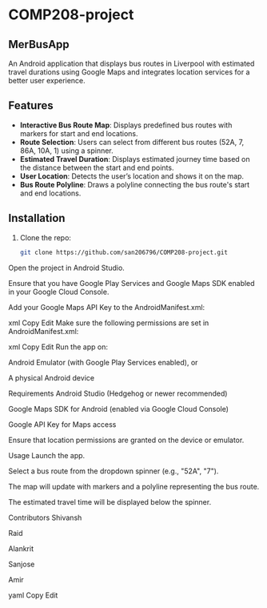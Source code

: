 # COMP208-project
## MerBusApp

An Android application that displays bus routes in Liverpool with estimated travel durations using Google Maps and integrates location services for a better user experience.

## Features

- **Interactive Bus Route Map**: Displays predefined bus routes with markers for start and end locations.
- **Route Selection**: Users can select from different bus routes (52A, 7, 86A, 10A, 1) using a spinner.
- **Estimated Travel Duration**: Displays estimated journey time based on the distance between the start and end points.
- **User Location**: Detects the user’s location and shows it on the map.
- **Bus Route Polyline**: Draws a polyline connecting the bus route's start and end locations.

## Installation

1. Clone the repo:

   ```bash
   git clone https://github.com/san206796/COMP208-project.git
Open the project in Android Studio.

Ensure that you have Google Play Services and Google Maps SDK enabled in your Google Cloud Console.

Add your Google Maps API Key to the AndroidManifest.xml:

xml
Copy
Edit
<meta-data
    android:name="com.google.android.geo.API_KEY"
    android:value="YOUR_API_KEY_HERE"/>
Make sure the following permissions are set in AndroidManifest.xml:

xml
Copy
Edit
<uses-permission android:name="android.permission.ACCESS_FINE_LOCATION"/>
<uses-permission android:name="android.permission.ACCESS_COARSE_LOCATION"/>
Run the app on:

Android Emulator (with Google Play Services enabled), or

A physical Android device

Requirements
Android Studio (Hedgehog or newer recommended)

Google Maps SDK for Android (enabled via Google Cloud Console)

Google API Key for Maps access

Ensure that location permissions are granted on the device or emulator.

Usage
Launch the app.

Select a bus route from the dropdown spinner (e.g., "52A", "7").

The map will update with markers and a polyline representing the bus route.

The estimated travel time will be displayed below the spinner.

Contributors
Shivansh

Raid

Alankrit

Sanjose

Amir

yaml
Copy
Edit

